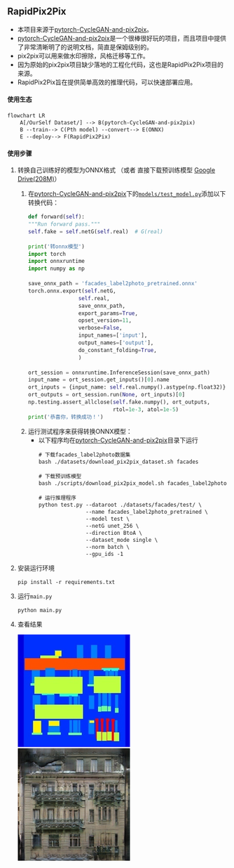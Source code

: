 ## RapidPix2Pix
- 本项目来源于[pytorch-CycleGAN-and-pix2pix](https://github.com/junyanz/pytorch-CycleGAN-and-pix2pix)。
- [pytorch-CycleGAN-and-pix2pix](https://github.com/junyanz/pytorch-CycleGAN-and-pix2pix)是一个很棒很好玩的项目，而且项目中提供了非常清晰明了的说明文档，简直是保姆级别的。
- pix2pix可以用来做水印擦除，风格迁移等工作。
- 因为原始的pix2pix项目缺少落地的工程化代码，这也是RapidPix2Pix项目的来源。
- RapidPix2Pix旨在提供简单高效的推理代码，可以快速部署应用。

#### 使用生态
```mermaid
flowchart LR
    A[/OurSelf Dataset/] --> B(pytorch-CycleGAN-and-pix2pix)
    B --train--> C(Pth model) --convert--> E(ONNX)
    E --deploy--> F(RapidPix2Pix)
```

#### 使用步骤

1. 转换自己训练好的模型为ONNX格式 （或者 直接下载预训练模型 [Google Drive(208M)](https://drive.google.com/drive/folders/1AtNTfLOwwDV2iIKUK0B279o4Psk9sv0p?usp=sharing)）
   1. 在[pytorch-CycleGAN-and-pix2pix](https://github.com/junyanz/pytorch-CycleGAN-and-pix2pix)下的[`models/test_model.py`](https://github.com/junyanz/pytorch-CycleGAN-and-pix2pix/blob/9bcef69d5b39385d18afad3d5a839a02ae0b43e7/models/test_model.py#L63)添加以下转换代码：
        ```python
        def forward(self):
        """Run forward pass."""
        self.fake = self.netG(self.real)  # G(real)

        print('转onnx模型')
        import torch
        import onnxruntime
        import numpy as np

        save_onnx_path = 'facades_label2photo_pretrained.onnx'
        torch.onnx.export(self.netG,
                        self.real,
                        save_onnx_path,
                        export_params=True,
                        opset_version=11,
                        verbose=False,
                        input_names=['input'],
                        output_names=['output'],
                        do_constant_folding=True,
                        )

        ort_session = onnxruntime.InferenceSession(save_onnx_path)
        input_name = ort_session.get_inputs()[0].name
        ort_inputs = {input_name: self.real.numpy().astype(np.float32)}
        ort_outputs = ort_session.run(None, ort_inputs)[0]
        np.testing.assert_allclose(self.fake.numpy(), ort_outputs,
                                   rtol=1e-3, atol=1e-5)
        print('恭喜你，转换成功！')
        ```
    1. 运行测试程序来获得转换ONNX模型：
       - 以下程序均在[pytorch-CycleGAN-and-pix2pix](https://github.com/junyanz/pytorch-CycleGAN-and-pix2pix)目录下运行
            ```shell
            # 下载facades_label2photo数据集
            bash ./datasets/download_pix2pix_dataset.sh facades

            # 下载预训练模型
            bash ./scripts/download_pix2pix_model.sh facades_label2photo

            # 运行推理程序
            python test.py --dataroot ./datasets/facades/test/ \
                           --name facades_label2photo_pretrained \
                           --model test \
                           --netG unet_256 \
                           --direction BtoA \
                           --dataset_mode single \
                           --norm batch \
                           --gpu_ids -1
            ```
2. 安装运行环境
   ```shell
   pip install -r requirements.txt
   ```
3. 运行`main.py`
   ```shell
   python main.py
   ```
4. 查看结果

   ![](test_images/facades.jpg)
   ![](test_images/result.png)